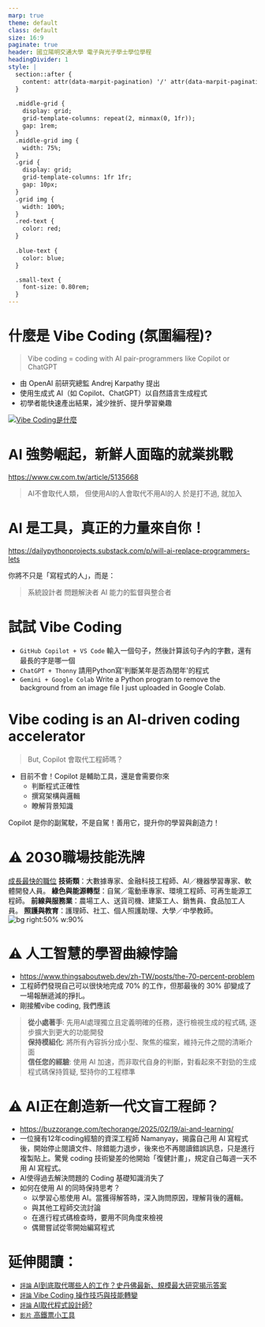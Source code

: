 ```yaml
---
marp: true
theme: default
class: default
size: 16:9
paginate: true
header: 國立陽明交通大學 電子與光子學士學位學程
headingDivider: 1
style: |
  section::after {
    content: attr(data-marpit-pagination) '/' attr(data-marpit-pagination-total);
  }
  
  .middle-grid {
    display: grid;
    grid-template-columns: repeat(2, minmax(0, 1fr));
    gap: 1rem;
  }
  .middle-grid img {
    width: 75%;
  }
  .grid {
    display: grid;
    grid-template-columns: 1fr 1fr;
    gap: 10px;
  }
  .grid img {
    width: 100%;
  }
  .red-text {
    color: red;
  }
  
  .blue-text {
    color: blue;  
  }

  .small-text {
    font-size: 0.80rem;
  }
---
```

# 什麼是 Vibe Coding (氛圍編程)?
> Vibe coding = coding with AI pair-programmers like Copilot or ChatGPT
+ 由 OpenAI 前研究總監 Andrej Karpathy 提出
+ 使用生成式 AI（如 Copilot、ChatGPT）以自然語言生成程式
+ 初學者能快速產出結果，減少挫折、提升學習樂趣

[![ Vibe Coding是什麼](https://i.ytimg.com/vi/8me0juJCpWM/mqdefault.jpg)](https://youtu.be/8me0juJCpWM?si=3tcdojzGbhJKxFGo)

# AI 強勢崛起，新鮮人面臨的就業挑戰
https://www.cw.com.tw/article/5135668

> AI不會取代人類， 但使用AI的人會取代不用AI的人
> 於是打不過, 就加入

# AI 是工具，真正的力量來自你！
https://dailypythonprojects.substack.com/p/will-ai-replace-programmers-lets

你將不只是「寫程式的人」，而是：
> 系統設計者
> 問題解決者
> AI 能力的監督與整合者

# 試試 Vibe Coding
- `GitHub Copilot + VS Code` 輸入一個句子，然後計算該句子內的字數，還有最長的字是哪一個
- `ChatGPT + Thonny` 請用Python寫'判斷某年是否為閏年'的程式
- `Gemini + Google Colab` Write a Python program to remove the background from an image file I just uploaded in Google Colab.

# Vibe coding is an AI-driven coding accelerator
> But, Copilot 會取代工程師嗎？

- 目前不會！Copilot 是輔助工具，還是會需要你來
  - 判斷程式正確性
  - 撰寫架構與邏輯
  - 瞭解背景知識

Copilot 是你的副駕駛，不是自駕！善用它，提升你的學習與創造力！

# ⚠️ 2030職場技能洗牌
[成長最快的職位](https://www.cheers.com.tw/talent/article.action?id=5104551&utm_source=email_edm&utm_medium=email&utm_campaign=AI2.0_20250904)
<span class="small-text">
**技術類**：大數據專家、金融科技工程師、AI／機器學習專家、軟體開發人員。
**綠色與能源轉型**：自駕／電動車專家、環境工程師、可再生能源工程師。
**前線與服務業**：農場工人、送貨司機、建築工人、銷售員、食品加工人員。
**照護與教育**：護理師、社工、個人照護助理、大學／中學教師。
</span>
![bg right:50% w:90%](https://storage.googleapis.com/www-cheers-com-tw/ckeditor/202506/ckeditor-684942d67233a.jpg)

# ⚠️ 人工智慧的學習曲線悖論
- https://www.thingsaboutweb.dev/zh-TW/posts/the-70-percent-problem
- 工程師們發現自己可以很快地完成 70% 的工作，但那最後的 30% 卻變成了一場報酬遞減的掙扎。
- 剛接觸vibe coding, 我們應該
> **從小處著手**: 先用AI處理獨立且定義明確的任務，逐行檢視生成的程式碼, 逐步擴大到更大的功能開發<br>
**保持模組化**: 將所有內容拆分成小型、聚焦的檔案，維持元件之間的清晰介面<br>
**信任您的經驗**: 使用 AI 加速，而非取代自身的判斷，對看起來不對勁的生成程式碼保持質疑, 堅持你的工程標準<br>

# ⚠️ AI正在創造新一代文盲工程師？
- https://buzzorange.com/techorange/2025/02/19/ai-and-learning/
- 一位擁有12年coding經驗的資深工程師 Namanyay，揭露自己用 AI 寫程式後，開始停止閱讀文件、除錯能力退步，後來也不再閱讀錯誤訊息，只是進行複製貼上。驚覺 coding 技術變差的他開始「復健計畫」，規定自己每週一天不用 AI 寫程式。
- AI使得過去解決問題的 Coding 基礎知識消失了
- 如何在使用 AI 的同時保持思考？
  - 以學習心態使用 AI。當獲得解答時，深入詢問原因，理解背後的邏輯。
  - 與其他工程師交流討論
  - 在進行程式碼檢查時，要用不同角度來檢視
  - 偶爾嘗試從零開始編寫程式  

# 延伸閱讀：
+ [`評論` AI到底取代哪些人的工作？史丹佛最新、規模最大研究揭示答案](https://www.cw.com.tw/article/5137142?utm_campaign=mail_-website_share-icon&utm_medium=website_share&utm_source=mail)
+ [`評論` Vibe Coding 操作技巧與技能轉變](https://ikala.ai/zh-tw/blog/ikala-ai-insight/vibe-coding-intro/)
+ [`評論` AI取代程式設計師?](https://dailypythonprojects.substack.com/p/will-ai-replace-programmers-lets) 
+ [`影片` 高鐵票小工具](https://youtu.be/wuo3Gp09fEs?si=8bNNxXflqnAuNm-f)
